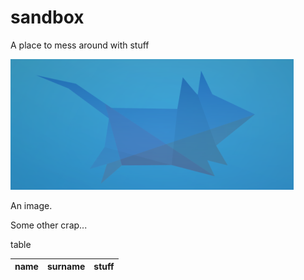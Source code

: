 sandbox
=======

A place to mess around with stuff


![Image ALT text](images/an-image.png "Image title")

An image.

Some other crap...


table

name | surname | stuff
-----|---------|------

